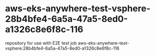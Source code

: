 # aws-eks-anywhere-test-vsphere-28b4bfe4-6a5a-47a5-8ed0-a1326c8e6f8c-116
repository for use with E2E test job aws-eks-anywhere-test-vsphere:28b4bfe4-6a5a-47a5-8ed0-a1326c8e6f8c-116
